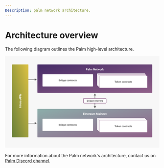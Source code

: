 ```yaml
---
Description: palm network architecture.
---
```


# Architecture overview

The following diagram outlines the Palm high-level architecture.

![Architecture](../Images/Architecture.png)

For more information about the Palm network's architecture, contact us on [Palm Discord channel](https://discord.com/invite/3Jn7vSHXbZ).
